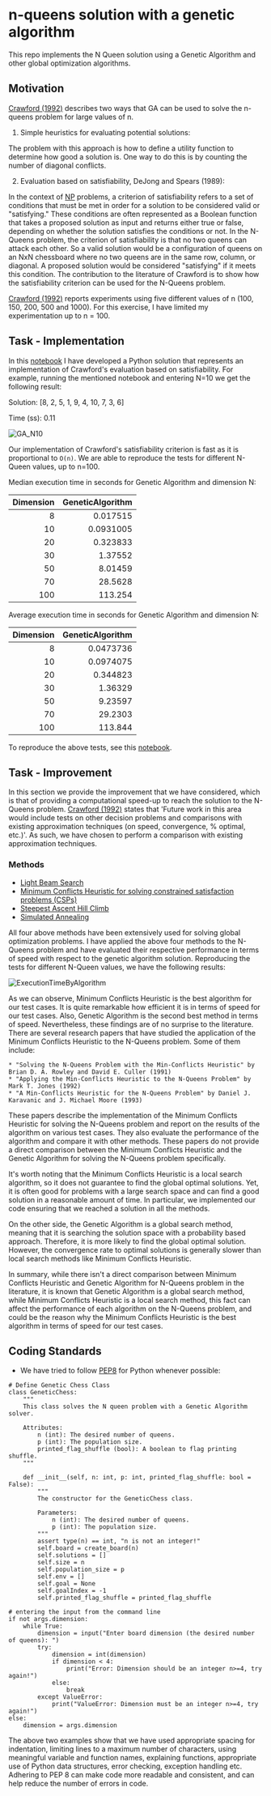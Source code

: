# n-queens solution with a genetic algorithm
 This repo implements the N Queen solution using a Genetic Algorithm and other global optimization algorithms.
 
 ## Motivation
 
[Crawford (1992)](https://dl.acm.org/doi/10.1145/130069.130128) describes two ways that GA can be used to solve the n-queens problem for large values of n.
1.	Simple heuristics for evaluating potential solutions:

 The problem with this approach is how to define a utility function to determine how good a solution is. One way to do this is by counting the number of diagonal conflicts.
 
2.	Evaluation based on satisfiability, DeJong and Spears (1989):
 
In the context of [NP](https://en.wikipedia.org/wiki/NP-completeness) problems, a criterion of satisfiability refers to a set of conditions that must be met in order for a solution to be considered valid or "satisfying." These conditions are often represented as a Boolean function that takes a proposed solution as input and returns either true or false, depending on whether the solution satisfies the conditions or not. In the N-Queens problem, the criterion of satisfiability is that no two queens can attack each other. So a valid solution would be a configuration of queens on an NxN chessboard where no two queens are in the same row, column, or diagonal. A proposed solution would be considered "satisfying" if it meets this condition. The contribution to the literature of Crawford is to show how the satisfiability criterion can be used for the N-Queens problem.

[Crawford (1992)](https://dl.acm.org/doi/10.1145/130069.130128) reports experiments using five different values of n (100, 150, 200, 500 and 1000). For this exercise, I have limited my experimentation up to n = 100.

 ## Task - Implementation
 
 In this [notebook](https://github.com/manuzrpEd/NQueensGeneticAlgorithm/blob/main/notebooks/Implementation_NQueen_GeneticAlgorithm-Solution.ipynb) I have developed a Python solution that represents an implementation of Crawford's evaluation based on satisfiability. For example, running the mentioned notebook and entering N=10 we get the following result:
 
Solution:
[8, 2, 5, 1, 9, 4, 10, 7, 3, 6]

Time (ss): 0.11
 
 ![GA_N10](solutions/GeneticAlgorithm_SolutionBoard_N=10.png "GA_N10")
 
Our implementation of Crawford's satisfiability criterion is fast as it is proportional to `O(n)`. We are able to reproduce the tests for different N-Queen values, up to n=100.

Median execution time in seconds for Genetic Algorithm and dimension N:

|   Dimension |   GeneticAlgorithm |
|------------:|-------------------:|
|           8 |          0.017515  |
|          10 |          0.0931005 |
|          20 |          0.323833  |
|          30 |          1.37552   |
|          50 |          8.01459   |
|          70 |         28.5628    |
|         100 |        113.254     |

Average execution time in seconds for Genetic Algorithm and dimension N:

|   Dimension |   GeneticAlgorithm |
|------------:|-------------------:|
|           8 |          0.0473736 |
|          10 |          0.0974075 |
|          20 |          0.344823  |
|          30 |          1.36329   |
|          50 |          9.23597   |
|          70 |         29.2303    |
|         100 |        113.844     |

To reproduce the above tests, see this [notebook](https://github.com/manuzrpEd/NQueensGeneticAlgorithm/blob/main/notebooks/Implementation_NQueen_GeneticAlgorithm-Times.ipynb).

 ## Task - Improvement
 
 In this section we provide the improvement that we have considered, which is that of providing a computational speed-up to reach the solution to the N-Queens problem. [Crawford (1992)](https://dl.acm.org/doi/10.1145/130069.130128) states that 'Future work in this area would include tests on other decision problems and comparisons with existing approximation techniques (on speed, convergence, % optimal, etc.)'. As such, we have chosen to perform a comparison with existing approximation techniques.
 
 ### Methods
 
 * [Light Beam Search](https://en.wikipedia.org/wiki/Beam_search)
 * [Minimum Conflicts Heuristic for solving constrained satisfaction problems (CSPs)](https://en.wikipedia.org/wiki/Min-conflicts_algorithm)
 * [Steepest Ascent Hill Climb](https://en.wikipedia.org/wiki/Hill_climbing)
 * [Simulated Annealing](https://en.wikipedia.org/wiki/Simulated_annealing)
 
 All four above methods have been extensively used for solving global optimization problems. I have applied the above four methods to the N-Queens problem and have evaluated their respective performance in terms of speed with respect to the genetic algorithm solution. Reproducing  the tests for different N-Queen values, we have the following results:
 
 ![ExecutionTimeByAlgorithm](solutions/ExecutionTimeByAlgorithm.png "ExecutionTimeByAlgorithm")
 
 As we can observe, Minimum Conflicts Heuristic is the best algorithm for our test cases. It is quite remarkable how efficient it is in terms of speed for our test cases. Also, Genetic Algorithm is the second best method in terms of speed.
 Nevertheless, these findings are of no surprise to the literature. There are several research papers that have studied the application of the Minimum Conflicts Heuristic to the N-Queens problem. Some of them include:
 
    * "Solving the N-Queens Problem with the Min-Conflicts Heuristic" by Brian D. A. Rowley and David E. Culler (1991)
    * "Applying the Min-Conflicts Heuristic to the N-Queens Problem" by Mark T. Jones (1992)
    * "A Min-Conflicts Heuristic for the N-Queens Problem" by Daniel J. Karavanic and J. Michael Moore (1993)
    
These papers describe the implementation of the Minimum Conflicts Heuristic for solving the N-Queens problem and report on the results of the algorithm on various test cases. They also evaluate the performance of the algorithm and compare it with other methods. These papers do not provide a direct comparison between the Minimum Conflicts Heuristic and the Genetic Algorithm for solving the N-Queens problem specifically.

It's worth noting that the Minimum Conflicts Heuristic is a local search algorithm, so it does not guarantee to find the global optimal solutions. Yet, it is often good for problems with a large search space and can find a good solution in a reasonable amount of time. In particular, we implemented our code ensuring that we reached a solution in all the methods.

On the other side, the Genetic Algorithm is a global search method, meaning that it is searching the solution space with a probability based approach. Therefore, it is more likely to find the global optimal solution. However, the convergence rate to optimal solutions is generally slower than local search methods like Minimum Conflicts Heuristic.

In summary, while there isn't a direct comparison between Minimum Conflicts Heuristic and Genetic Algorithm for N-Queens problem in the literature, it is known that Genetic Algorithm is a global search method, while Minimum Conflicts Heuristic is a local search method, this fact can affect the performance of each algorithm on the N-Queens problem, and could be the reason why the Minimum Conflicts Heuristic is the best algorithm in terms of speed for our test cases.

 ## Coding Standards
 
 - We have tried to follow [PEP8](https://peps.python.org/pep-0008/) for Python whenever possible:

```
# Define Genetic Chess Class
class GeneticChess:
    """
    This class solves the N queen problem with a Genetic Algorithm solver.

    Attributes:
        n (int): The desired number of queens.
        p (int): The population size.
        printed_flag_shuffle (bool): A boolean to flag printing shuffle.
    """

    def __init__(self, n: int, p: int, printed_flag_shuffle: bool = False):
        """
        The constructor for the GeneticChess class.

        Parameters:
            n (int): The desired number of queens.
            p (int): The population size.
        """
        assert type(n) == int, "n is not an integer!"
        self.board = create_board(n)
        self.solutions = []
        self.size = n
        self.population_size = p
        self.env = []
        self.goal = None
        self.goalIndex = -1
        self.printed_flag_shuffle = printed_flag_shuffle
```

```
# entering the input from the command line
if not args.dimension:
    while True:
        dimension = input("Enter board dimension (the desired number of queens): ")
        try:
            dimension = int(dimension)
            if dimension < 4:
                print("Error: Dimension should be an integer n>=4, try again!")
            else:
                break
        except ValueError:
            print("ValueError: Dimension must be an integer n>=4, try again!")
else:
    dimension = args.dimension
```

The above two examples show that we have used appropriate spacing for indentation, limiting lines to a maximum number of characters, using meaningful variable and function names, explaining functions, appropriate use of Python data structures, error checking, exception handling etc. Adhering to PEP 8 can make code more readable and consistent, and can help reduce the number of errors in code.
